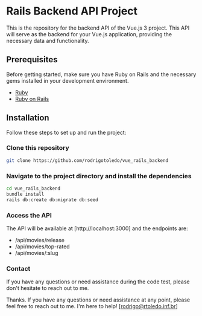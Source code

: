 # Rails Backend API Project

This is the repository for the backend API of the Vue.js 3 project. This API will serve as the backend for your Vue.js application, providing the necessary data and functionality.

## Prerequisites

Before getting started, make sure you have Ruby on Rails and the necessary gems installed in your development environment.

- [Ruby](https://www.ruby-lang.org/)
- [Ruby on Rails](https://rubyonrails.org/)

## Installation

Follow these steps to set up and run the project:

### Clone this repository

   ```bash
   git clone https://github.com/rodrigotoledo/vue_rails_backend
  ```
### Navigate to the project directory and install the dependencies

  ```bash
  cd vue_rails_backend
  bundle install
  rails db:create db:migrate db:seed
  ```

### Access the API

The API will be available at [http://localhost:3000] and the endpoints are:

- /api/movies/release
- /api/movies/top-rated
- /api/movies/:slug

### Contact

If you have any questions or need assistance during the code test, please don't hesitate to reach out to me.

Thanks. If you have any questions or need assistance at any point, please feel free to reach out to me. I'm here to help! [rodrigo@rtoledo.inf.br]